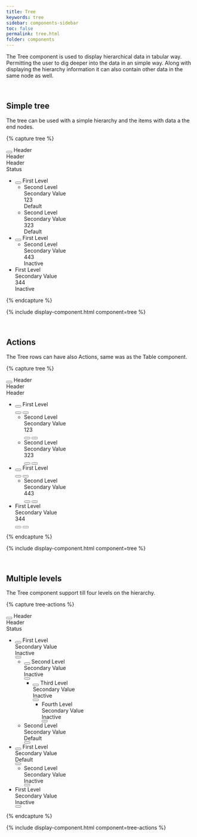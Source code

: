```yaml
---
title: Tree
keywords: tree
sidebar: components-sidebar
toc: false
permalink: tree.html
folder: components
---
```


The Tree component is used to display hierarchical data in tabular way. Permitting the user to dig deeper into the data in an simple way. Along with displaying the hierarchy information it can also contain other data in the same node as well.

<br/>

## Simple tree

The tree can be used with a simple hierarchy and the items with data a the end nodes.

{% capture tree %}
<div class="tn-tree tn-tree--header">
    <div class="tn-tree__row tn-tree__row--header">
        <div class="tn-tree__col tn-tree__col--control">
            <button class="tn-tree__control" aria-label="Expand all" aria-controls="q3gqJ609" aria-pressed="false"></button>
            Header
        </div>
        <div class="tn-tree__col">
            Header
        </div>
        <div class="tn-tree__col">
            Header
        </div>
        <div class="tn-tree__col">
            Status
        </div>
    </div>
</div>
<ul class="tn-tree" id="q3gqJ609" role="tree">
    <li class="tn-tree__item" role="treeitem" id="wcPvE475" aria-expanded="false">
        <div class="tn-tree__row">
            <div class="tn-tree__col tn-tree__col--control">
                <button class="tn-tree__control" aria-label="Expand" aria-controls="wcPvE475" aria-pressed="false"></button>
                <a class="tn-has-font-weight-semi">First Level</a>
            </div>
        </div>
        <ul class="tn-tree__group tn-tree__group--sublevel-1 is-hidden" role="group" aria-hidden="true">
            <li class="tn-tree__item" role="treeitem">
                <div class="tn-tree__row">
                    <div class="tn-tree__col tn-tree__col--control">
                       Second Level
                    </div>
                    <div class="tn-tree__col">
                        Secondary Value
                    </div>
                    <div class="tn-tree__col">
                        123
                    </div>
                    <div class="tn-tree__col">
                        <span class="tn-label">
                            Default
                        </span>
                    </div>
                </div>
            </li>
            <li class="tn-tree__item" role="treeitem">
                <div class="tn-tree__row">
                    <div class="tn-tree__col tn-tree__col--control">
                        Second Level
                    </div>
                    <div class="tn-tree__col">
                        Secondary Value
                    </div>
                    <div class="tn-tree__col">
                        323
                    </div>
                    <div class="tn-tree__col">
                        <span class="tn-label">
                            Default
                        </span>
                    </div>
                </div>
            </li>
        </ul>
    </li>
    <li class="tn-tree__item" role="treeitem" id="to6w3377" aria-expanded="false">
        <div class="tn-tree__row">
            <div class="tn-tree__col tn-tree__col--control">
                <button class="tn-tree__control" aria-label="Expand" aria-controls="to6w3377" aria-pressed="false"></button>
                <a class="tn-has-font-weight-semi">First Level</a>
            </div>
        </div>
        <ul class="tn-tree__group tn-tree__group--sublevel-1 is-hidden" role="group" aria-hidden="true">
            <li class="tn-tree__item" role="treeitem">
                <div class="tn-tree__row">
                    <div class="tn-tree__col tn-tree__col--control">
                        Second Level
                    </div>
                    <div class="tn-tree__col">
                        Secondary Value
                    </div>
                    <div class="tn-tree__col">
                        443
                    </div>
                    <div class="tn-tree__col">
                        <span class="tn-label">
                            Inactive
                        </span>
                    </div>
                </div>
            </li>
        </ul>
    </li>
    <li class="tn-tree__item" role="treeitem">
        <div class="tn-tree__row">
            <div class="tn-tree__col tn-tree__col--control">
                First Level
            </div>
            <div class="tn-tree__col">
                Secondary Value
            </div>
            <div class="tn-tree__col">
                344
            </div>
            <div class="tn-tree__col">
                <span class="tn-label">
                    Inactive
                </span>
            </div>
        </div>
    </li>
</ul>
{% endcapture %}

{% include display-component.html component=tree %}

<br />

## Actions

The Tree rows can have also Actions, same was as the Table component.

{% capture tree %}
<div class="tn-tree tn-tree--header">
    <div class="tn-tree__row tn-tree__row--header">
        <div class="tn-tree__col tn-tree__col--control">
            <button class="tn-tree__control" aria-label="Expand all" aria-controls="a3gqJ609" aria-pressed="false"></button>
            Header
        </div>
        <div class="tn-tree__col">
            Header
        </div>
        <div class="tn-tree__col">
            Header
        </div>
        <div class="tn-tree__col">
        </div>
    </div>
</div>
<ul class="tn-tree" id="a3gqJ609" role="tree">
    <li class="tn-tree__item" role="treeitem" id="wcPvE476" aria-expanded="false">
        <div class="tn-tree__row">
            <div class="tn-tree__col tn-tree__col--control">
                <button class="tn-tree__control" aria-label="Expand" aria-controls="wcPvE476" aria-pressed="false"></button>
                <a class="tn-has-font-weight-semi">First Level</a>
            </div>
            <div class="tn-tree__col">
            </div>
            <div class="tn-tree__col">
            </div>
            <div class="tn-tree__col tn-tree__col--actions">
                <button class="tn-icon-button tn-icon-button--text tn-icon-button--small">
                    <span class="tn-icon tn-icon--edit tn-icon--small" role="presentation"></span>
                </button>
                <button class="tn-icon-button tn-icon-button--text tn-icon-button--small">
                    <span class="tn-icon tn-icon--close tn-icon--small" role="presentation"></span>
                </button>
            </div>
        </div>
        <ul class="tn-tree__group tn-tree__group--sublevel-1 is-hidden" role="group" aria-hidden="true">
            <li class="tn-tree__item" role="treeitem">
                <div class="tn-tree__row">
                    <div class="tn-tree__col tn-tree__col--control">
                       Second Level
                    </div>
                    <div class="tn-tree__col">
                        Secondary Value
                    </div>
                    <div class="tn-tree__col">
                        123
                    </div>
                    <div class="tn-tree__col tn-tree__col--actions">
                        <button class="tn-icon-button tn-icon-button--text tn-icon-button--small">
                            <span class="tn-icon tn-icon--edit tn-icon--small" role="presentation"></span>
                        </button>
                        <button class="tn-icon-button tn-icon-button--text tn-icon-button--small">
                            <span class="tn-icon tn-icon--close tn-icon--small" role="presentation"></span>
                        </button>
                    </div>
                </div>
            </li>
            <li class="tn-tree__item" role="treeitem">
                <div class="tn-tree__row">
                    <div class="tn-tree__col tn-tree__col--control">
                        Second Level
                    </div>
                    <div class="tn-tree__col">
                        Secondary Value
                    </div>
                    <div class="tn-tree__col">
                        323
                    </div>
                    <div class="tn-tree__col tn-tree__col--actions">
                        <button class="tn-icon-button tn-icon-button--text tn-icon-button--small">
                            <span class="tn-icon tn-icon--edit tn-icon--small" role="presentation"></span>
                        </button>
                        <button class="tn-icon-button tn-icon-button--text tn-icon-button--small">
                            <span class="tn-icon tn-icon--close tn-icon--small" role="presentation"></span>
                        </button>
                    </div>
                </div>
            </li>
        </ul>
    </li>
    <li class="tn-tree__item" role="treeitem" id="to6w3378" aria-expanded="false">
        <div class="tn-tree__row">
            <div class="tn-tree__col tn-tree__col--control">
                <button class="tn-tree__control" aria-label="Expand" aria-controls="to6w3378" aria-pressed="false"></button>
                <a class="tn-has-font-weight-semi">First Level</a>
            </div>
            <div class="tn-tree__col">
            </div>
            <div class="tn-tree__col">
            </div>
            <div class="tn-tree__col tn-tree__col--actions">
                <button class="tn-icon-button tn-icon-button--text tn-icon-button--small">
                    <span class="tn-icon tn-icon--edit tn-icon--small" role="presentation"></span>
                </button>
                <button class="tn-icon-button tn-icon-button--text tn-icon-button--small">
                    <span class="tn-icon tn-icon--close tn-icon--small" role="presentation"></span>
                </button>
            </div>
        </div>
        <ul class="tn-tree__group tn-tree__group--sublevel-1 is-hidden" role="group" aria-hidden="true">
            <li class="tn-tree__item" role="treeitem">
                <div class="tn-tree__row">
                    <div class="tn-tree__col tn-tree__col--control">
                        Second Level
                    </div>
                    <div class="tn-tree__col">
                        Secondary Value
                    </div>
                    <div class="tn-tree__col">
                        443
                    </div>
                    <div class="tn-tree__col tn-tree__col--actions">
                        <button class="tn-icon-button tn-icon-button--text tn-icon-button--small">
                            <span class="tn-icon tn-icon--edit tn-icon--small" role="presentation"></span>
                        </button>
                        <button class="tn-icon-button tn-icon-button--text tn-icon-button--small">
                            <span class="tn-icon tn-icon--close tn-icon--small" role="presentation"></span>
                        </button>
                    </div>
                </div>
            </li>
        </ul>
    </li>
    <li class="tn-tree__item" role="treeitem">
        <div class="tn-tree__row">
            <div class="tn-tree__col tn-tree__col--control">
                First Level
            </div>
            <div class="tn-tree__col">
                Secondary Value
            </div>
            <div class="tn-tree__col">
                344
            </div>
            <div class="tn-tree__col tn-tree__col--actions">
                <button class="tn-icon-button tn-icon-button--text tn-icon-button--small">
                    <span class="tn-icon tn-icon--edit tn-icon--small" role="presentation"></span>
                </button>
                <button class="tn-icon-button tn-icon-button--text tn-icon-button--small">
                    <span class="tn-icon tn-icon--close tn-icon--small" role="presentation"></span>
                </button>
            </div>
        </div>
    </li>
</ul>
{% endcapture %}

{% include display-component.html component=tree %}

<br />


## Multiple levels

The Tree component support till four levels on the hierarchy.

{% capture tree-actions %}
<div class="tn-tree tn-tree--header">
    <div class="tn-tree__row tn-tree__row--header">
        <div class="tn-tree__col tn-tree__col--control">
            <button class="tn-tree__control" aria-label="Expand all" aria-controls="b3gqJ609" aria-pressed="false"></button>
            Header
        </div>
        <div class="tn-tree__col">
            Header
        </div>
        <div class="tn-tree__col">
            Status
        </div>
        <div class="tn-tree__col tn-tree__col--actions">
        </div>
    </div>
</div>
<ul class="tn-tree" id="b3gqJ609" role="tree">
    <li class="tn-tree__item" role="treeitem" id="acPvE475" aria-expanded="false">
        <div class="tn-tree__row">
            <div class="tn-tree__col tn-tree__col--control">
                <button class="tn-tree__control" aria-label="Expand" aria-controls="acPvE475" aria-pressed="false"></button>
                <a class="tn-has-font-weight-semi">First Level</a>
            </div>
            <div class="tn-tree__col">
                Secondary Value
            </div>
            <div class="tn-tree__col">
                <span class="tn-label">
                    Inactive
                </span>
            </div>
            <div class="tn-tree__col tn-tree__col--actions">
                <button class="tn-icon-button tn-icon-button--text" aria-label="More">
                    <span class="tn-icon tn-icon--more tn-icon--small" role="presentation"></span>
                </button>
            </div>
        </div>
        <ul class="tn-tree__group tn-tree__group--sublevel-1 is-hidden" role="group" aria-hidden="true">
            <li class="tn-tree__item" role="treeitem" id="a2Qhp313" aria-expanded="false">
                <div class="tn-tree__row">
                    <div class="tn-tree__col tn-tree__col--control">
                        <button class="tn-tree__control" aria-label="Expand" aria-controls="a2Qhp313" aria-pressed="false"></button>
                        <a class="tn-has-font-weight-semi">Second Level</a>
                    </div>
                    <div class="tn-tree__col">
                        Secondary Value
                    </div>
                    <div class="tn-tree__col">
                        <span class="tn-label">
                            Inactive
                        </span>
                    </div>
                    <div class="tn-tree__col tn-tree__col--actions">
                        <button class="tn-icon-button tn-icon-button--text" aria-label="More">
                            <span class="tn-icon tn-icon--more tn-icon--small" role="presentation"></span>
                        </button>
                    </div>
                </div>
                <ul class="tn-tree__group tn-tree__group--sublevel-2 is-hidden" role="group" aria-hidden="true">
                    <li class="tn-tree__item" role="treeitem" id="aKWZR356" aria-expanded="false">
                        <div class="tn-tree__row">
                            <div class="tn-tree__col tn-tree__col--control">
                                <button class="tn-tree__control" aria-label="Expand" aria-controls="aKWZR356" aria-pressed="false"></button>
                                <a class="tn-has-font-weight-semi">Third Level</a>
                            </div>
                            <div class="tn-tree__col">
                                Secondary Value
                            </div>
                            <div class="tn-tree__col">
                                <span class="tn-label">
                                    Inactive
                                </span>
                            </div>
                            <div class="tn-tree__col tn-tree__col--actions">
                                <button class="tn-icon-button tn-icon-button--text" aria-label="More">
                                    <span class="tn-icon tn-icon--more tn-icon--small" role="presentation"></span>
                                </button>
                            </div>
                        </div>
                        <ul class="tn-tree__group tn-tree__group--sublevel-3 is-hidden" role="group" aria-hidden="true">
                            <li class="tn-tree__item" role="treeitem">
                                <div class="tn-tree__row">
                                    <div class="tn-tree__col tn-tree__col--control">
                                        Fourth Level
                                    </div>
                                    <div class="tn-tree__col">
                                        Secondary Value
                                    </div>
                                    <div class="tn-tree__col">
                                        <span class="tn-label">
                                            Inactive
                                        </span>
                                    </div>
                                    <div class="tn-tree__col tn-tree__col--actions">
                                        <button class="tn-icon-button tn-icon-button--text" aria-label="More">
                                            <span class="tn-icon tn-icon--more tn-icon--small" role="presentation"></span>
                                        </button>
                                    </div>
                                </div>
                            </li>
                        </ul>
                    </li>
                </ul>
            </li>
            <li class="tn-tree__item" role="treeitem">
                <div class="tn-tree__row">
                    <div class="tn-tree__col tn-tree__col--control">
                        Second Level
                    </div>
                    <div class="tn-tree__col">
                        Secondary Value
                    </div>
                    <div class="tn-tree__col">
                        <span class="tn-label">
                            Default
                        </span>
                    </div>
                    <div class="tn-tree__col tn-tree__col--actions">
                        <button class="tn-icon-button tn-icon-button--text" aria-label="More">
                            <span class="tn-icon tn-icon--more tn-icon--small" role="presentation"></span>
                        </button>
                    </div>
                </div>
            </li>
        </ul>
    </li>
    <li class="tn-tree__item" role="treeitem" id="ao6w3377" aria-expanded="false">
        <div class="tn-tree__row">
            <div class="tn-tree__col tn-tree__col--control">
                <button class="tn-tree__control" aria-label="Expand" aria-controls="ao6w3377" aria-pressed="false"></button>
                <a class="tn-has-font-weight-semi">First Level</a>
            </div>
            <div class="tn-tree__col">
                Secondary Value
            </div>
            <div class="tn-tree__col">
                <span class="tn-label">
                    Default
                </span>
            </div>
            <div class="tn-tree__col tn-tree__col--actions">
                <button class="tn-icon-button tn-icon-button--text" aria-label="More">
                    <span class="tn-icon tn-icon--more tn-icon--small" role="presentation"></span>
                </button>
            </div>
        </div>
        <ul class="tn-tree__group tn-tree__group--sublevel-1 is-hidden" role="group" aria-hidden="true">
            <li class="tn-tree__item" role="treeitem">
                <div class="tn-tree__row">
                    <div class="tn-tree__col tn-tree__col--control">
                        Second Level
                    </div>
                    <div class="tn-tree__col">
                        Secondary Value
                    </div>
                    <div class="tn-tree__col">
                        <span class="tn-label">
                            Inactive
                        </span>
                    </div>
                    <div class="tn-tree__col tn-tree__col--actions">
                        <button class="tn-icon-button tn-icon-button--text" aria-label="More">
                            <span class="tn-icon tn-icon--more tn-icon--small" role="presentation"></span>
                        </button>
                    </div>
                </div>
            </li>
        </ul>
    </li>
    <li class="tn-tree__item" role="treeitem">
        <div class="tn-tree__row">
            <div class="tn-tree__col tn-tree__col--control">
                First Level
            </div>
            <div class="tn-tree__col">
                Secondary Value
            </div>
            <div class="tn-tree__col">
                <span class="tn-label">
                    Inactive
                </span>
            </div>
            <div class="tn-tree__col tn-tree__col--actions">
                <button class="tn-icon-button tn-icon-button--text" aria-label="More">
                    <span class="tn-icon tn-icon--more tn-icon--small" role="presentation"></span>
                </button>
            </div>
        </div>
    </li>
</ul>
{% endcapture %}

{% include display-component.html component=tree-actions %}
